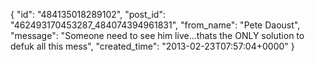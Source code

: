  {
   "id": "484135018289102",
   "post_id": "462493170453287_484074394961831",
   "from_name": "Pete Daoust",
   "message": "Someone need to see him live...thats the ONLY solution to defuk all this mess",
   "created_time": "2013-02-23T07:57:04+0000"
 }
